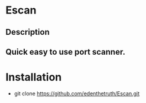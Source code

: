 # Escan

Description
------------------------------
Quick easy to use port scanner. 
------------------------------

# Installation
- git clone https://github.com/edenthetruth/Escan.git
